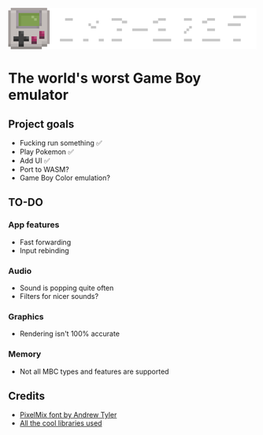 ![DMG-2025](/assets/logo_large.png)

# The world's worst Game Boy emulator

## Project goals

-   Fucking run something ✅
-   Play Pokemon ✅
-   Add UI ✅
-   Port to WASM?
-   Game Boy Color emulation?

## TO-DO

### App features

-   Fast forwarding
-   Input rebinding

### Audio

-   Sound is popping quite often
-   Filters for nicer sounds?

### Graphics

-   Rendering isn't 100% accurate

### Memory

-   Not all MBC types and features are supported

## Credits

-   [PixelMix font by Andrew Tyler](https://www.dafont.com/pixelmix.font)
-   [All the cool libraries used](/Cargo.toml)
